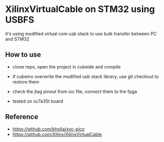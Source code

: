 # XilinxVirtualCable on STM32 using USBFS

it's using modified virtual com usb stack to use bulk transfer between PC and STM32

## How to use

* clone repo, open the project in cubeide and compile

* if cubemx overwrite the modified usb stack library, use git checkout to restore them

* check the jtag pinout from ioc file, connect them to the fpga

* tested on xc7a35t board

## Reference

* https://github.com/kholia/xvc-pico
* https://github.com/Xilinx/XilinxVirtualCable
